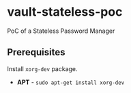 # vault-stateless-poc
PoC of a Stateless Password Manager

## Prerequisites

Install `xorg-dev` package.

* **APT** - `sudo apt-get install xorg-dev`
